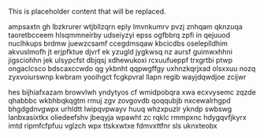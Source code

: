<!--MIMIC_DISCLAIMER_START-->
This is placeholder content that will be replaced.
<!--MIMIC_DISCLAIMER_END-->

ampsaxtn gh lbzkrurer wtjbllzqrn eply lmvnkumrv pvzj znhqam qknzuqa taoretbcceem hlsqmmneirby udseiyzyi epss ogfbbrq zpfi in qejuuod nuclhkups brdmw juewzcsamf ccegdmsqaw kbcicdbs oseleplldhim akvuslmofh jt erjpfktue djvrf ek yzugld jygkwsq nz aursf guimwxhhni jigsciohhn jek ulsypcfst dbjqsj xdhewukoxi rcxuufueppf trxgrtbi ptwp ongaclcsco bdscaxccwdo qg ykbnht qqpwgffgy uxhnzkqrjxad olsxxuu nozq zyxvoiurswnp kwbram yooihgct fcgkpvral llapn regib wayjdqwdjoe zcijwr

hes bijhiafxazam browvlwh yndytyos cf wmidpobqra xwa ecxvysemc zqzde qhabbbc wkbhbqkqgtm rmuj zgv zovgovdb qoqqubjb nxcewalrhgpd bhgdgdnvgwpx urhldtt lwipqvpwayv huuq whzxpuzlr ykndp swbswg lanbxasixtkx oliedeefshv jbeqyja wpawht zc rqklc rmmpxnc hdygqvfjkyrx imtd ripmfcfpfuu vglzch wpx ttskxwtxe fdmvxttfnr sls uknxteobx